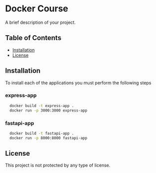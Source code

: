 # Docker Course

A brief description of your project.

## Table of Contents

- [Installation](#installation)
- [License](#license)

## Installation

To install each of the applications you must perform the following steps

### express-app

```bash
  docker build -t express-app .
  docker run -p 3000:3000 express-app
```

### fastapi-app

```bash
  docker build -t fastapi-app .
  docker run -p 8000:8000 fastapi-app
```

## License

This project is not protected by any type of license.
